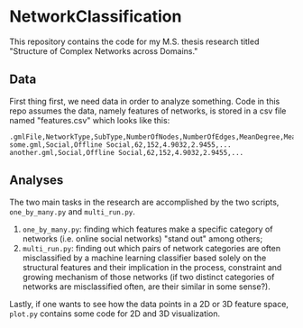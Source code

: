 # NetworkClassification

This repository contains the code for my M.S. thesis research titled
 "Structure of Complex Networks across Domains."

## Data
First thing first, we need data in order to analyze something. Code in this repo
 assumes the data, namely features of networks, is stored in a csv file named
 "features.csv" which looks like this:

```
.gmlFile,NetworkType,SubType,NumberOfNodes,NumberOfEdges,MeanDegree,MeanGeodesicDistance,...
some.gml,Social,Offline Social,62,152,4.9032,2.9455,...
another.gml,Social,Offline Social,62,152,4.9032,2.9455,...
```

## Analyses
The two main tasks in the research are accomplished by the two scripts, `one_by_many.py` and `multi_run.py`.

1. `one_by_many.py`: finding which features make a specific category of networks (i.e. online social networks) "stand out"
among others;
2. `multi_run.py`: finding out which pairs of network categories are often misclassified
by a machine learning classifier based solely on the structural features and their implication in the process,
constraint and growing mechanism of those networks (if two distinct categories of networks are misclassified often, are their similar in some sense?).

Lastly, if one wants to see how the data points in a 2D or 3D feature space, `plot.py` contains some code for 2D and 3D visualization.





